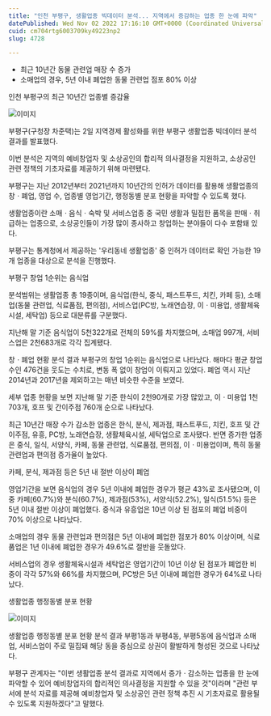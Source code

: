 ```yaml
---
title: "인천 부평구, 생활업종 빅데이터 분석... 지역에서 증감하는 업종 한 눈에 파악"
datePublished: Wed Nov 02 2022 17:16:10 GMT+0000 (Coordinated Universal Time)
cuid: cm704rtg6003709ky49223np2
slug: 4728

---
```



- 최근 10년간 동물 관련업 매장 수 증가
- 소매업의 경우, 5년 이내 폐업한 동물 관련업 점포 80% 이상

인천 부평구의 최근 10년간 업종별 증감율

![이미지](https://cdn.hashnode.com/res/hashnode/image/upload/v1739257099867/d7c7f6f4-d147-4c3e-b07e-f4f2bcb99a97.png)

부평구(구청장 차준택)는 2일 지역경제 활성화를 위한 부평구 생활업종 빅데이터 분석 결과를 발표했다.

이번 분석은 지역의 예비창업자 및 소상공인의 합리적 의사결정을 지원하고, 소상공인 관련 정책의 기초자료를 제공하기 위해 마련됐다.

부평구는 지난 2012년부터 2021년까지 10년간의 인허가 데이터를 활용해 생활업종의 창ㆍ폐업, 영업 수, 업종별 영업기간, 행정동별 분포 현황을 파악할 수 있도록 했다.

생활업종이란 소매ㆍ음식ㆍ숙박 및 서비스업종 중 국민 생활과 밀접한 품목을 판매ㆍ취급하는 업종으로, 소상공인들이 가장 많이 종사하고 창업하는 분야들이 다수 포함돼 있다.

부평구는 통계청에서 제공하는 '우리동네 생활업종' 중 인허가 데이터로 확인 가능한 19개 업종을 대상으로 분석을 진행했다.

부평구 창업 1순위는 음식업

분석범위는 생활업종 총 19종이며, 음식업(한식, 중식, 패스트푸드, 치킨, 카페 등), 소매업(동물 관련업, 식료품점, 편의점), 서비스업(PC방, 노래연습장, 이ㆍ미용업, 생활체육시설, 세탁업) 등으로 대분류를 구분했다.

지난해 말 기준 음식업이 5천322개로 전체의 59%를 차지했으며, 소매업 997개, 서비스업은 2천683개로 각각 집계됐다.

창ㆍ폐업 현황 분석 결과 부평구의 창업 1순위는 음식업으로 나타났다. 해마다 평균 창업 수인 476건을 웃도는 수치로, 변동 폭 없이 창업이 이뤄지고 있었다. 폐업 역시 지난 2014년과 2017년을 제외하고는 매년 비슷한 수준을 보였다.

세부 업종 현황을 보면 지난해 말 기준 한식이 2천90개로 가장 많았고, 이ㆍ미용업 1천703개, 호프 및 간이주점 760개 순으로 나타났다.

최근 10년간 매장 수가 감소한 업종은 한식, 분식, 제과점, 패스트푸드, 치킨, 호프 및 간이주점, 유흥, PC방, 노래연습장, 생활체육시설, 세탁업으로 조사됐다. 반면 증가한 업종은 중식, 일식, 서양식, 카페, 동물 관련업, 식료품점, 편의점, 이ㆍ미용업이며, 특히 동물 관련업과 편의점 증가율이 높았다.

카페, 분식, 제과점 등은 5년 내 절반 이상이 폐업

영업기간을 보면 음식업의 경우 5년 이내에 폐업한 경우가 평균 43%로 조사됐으며, 이 중 카페(60.7%)와 분식(60.7%), 제과점(53%), 서양식(52.2%), 일식(51.5%) 등은 5년 이내 절반 이상이 폐업했다. 중식과 유흥업은 10년 이상 된 점포의 폐업 비중이 70% 이상으로 나타났다.

소매업의 경우 동물 관련업과 편의점은 5년 이내에 폐업한 점포가 80% 이상이며, 식료품업은 1년 이내에 폐업한 경우가 49.6%로 절반을 웃돌았다.

서비스업의 경우 생활체육시설과 세탁업은 영업기간이 10년 이상 된 점포가 폐업한 비중이 각각 57%와 66%를 차지했으며, PC방은 5년 이내에 폐업한 경우가 64%로 나타났다.

생활업종 행정동별 분포 현황

![이미지](https://cdn.hashnode.com/res/hashnode/image/upload/v1739257101479/51e0d8c6-2255-4c15-a13d-f33cb9d66e2a.png)

생활업종 행정동별 분포 현황 분석 결과 부평1동과 부평4동, 부평5동에 음식업과 소매업, 서비스업이 주로 밀집돼 해당 동을 중심으로 상권이 활발하게 형성된 것으로 나타났다.

부평구 관계자는 "이번 생활업종 분석 결과로 지역에서 증가ㆍ감소하는 업종을 한 눈에 파악할 수 있어 예비창업자의 합리적인 의사결정을 지원할 수 있을 것"이라며 "관련 부서에 분석 자료를 제공해 예비창업자 및 소상공인 관련 정책 추진 시 기초자료로 활용될 수 있도록 지원하겠다"고 말했다.